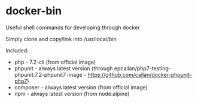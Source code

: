 # docker-bin
Useful shell commands for developing through docker

Simply clone and copy/link into /usr/local/bin

Included:
* php - 7.2-cli (from official image)
* phpunit - always latest version (through epcallan/php7-testing-phpunit:7.2-phpunit7 image - https://github.com/callan/docker-phpunit-php7)
* composer - always latest version (from official image)
* npm - always latest version (from node:alpine)
